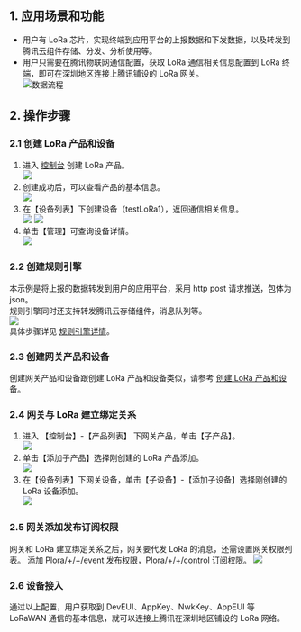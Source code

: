 [//]: # (chinagitpath:XXXXX)

## 1. 应用场景和功能
- 用户有 LoRa 芯片，实现终端到应用平台的上报数据和下发数据，以及转发到腾讯云组件存储、分发、分析使用等。  
- 用户只需要在腾讯物联网通信配置，获取 LoRa 通信相关信息配置到 LoRa 终端，即可在深圳地区连接上腾讯铺设的   LoRa 网关。  
![数据流程](https://main.qcloudimg.com/raw/e8fd5d1c2bc162c9d0dd618553fb570a/LoRa_freamwork.png)

## 2. 操作步骤
### 2.1 创建 LoRa 产品和设备
1. 进入 [控制台](https://console.cloud.tencent.com/iotcloud)  创建 LoRa 产品。  
![](https://main.qcloudimg.com/raw/f6e66177d91dad72cd423cdd714e0197/LoRa_product.png)
2. 创建成功后，可以查看产品的基本信息。  
![](https://main.qcloudimg.com/raw/28d192fec91cf730402391393c154318/LoRa_product_info.png)
3. 在【设备列表】下创建设备（testLoRa1），返回通信相关信息。  
![](https://main.qcloudimg.com/raw/d54cba5ea51a16a508f3c47c6f5de3c3/LoRa_device.png)
![](https://main.qcloudimg.com/raw/33bd588f15bd7dd2f0fffa929bb16b81/LoRa_device_info.png)
4. 单击【管理】可查询设备详情。  
![](https://main.qcloudimg.com/raw/0aa423f1542beaa415e549fb233e5a6e/LoRa_device_info_m.png)

### 2.2 创建规则引擎
本示例是将上报的数据转发到用户的应用平台，采用 http post 请求推送，包体为 json。  
规则引擎同时还支持转发腾讯云存储组件，消息队列等。  
![](https://main.qcloudimg.com/raw/26acf7aa274fe686e857fda1e70b98d2/NB-IoT_forward_app.png)  
具体步骤详见 [规则引擎详情](https://cloud.tencent.com/document/product/634/14446)。
### 2.3 创建网关产品和设备
创建网关产品和设备跟创建 LoRa 产品和设备类似，请参考 [创建 LoRa 产品和设备](https://cloud.tencent.com/document/product/634/30210#2.1-.E5.88.9B.E5.BB.BA-lora-.E4.BA.A7.E5.93.81.E5.92.8C.E8.AE.BE.E5.A4.87)。
### 2.4 网关与 LoRa 建立绑定关系
1. 进入 【控制台】-【产品列表】 下网关产品，单击【子产品】。  
![](https://main.qcloudimg.com/raw/f9bb294a9e4b83b78b14aef60f54a8db/Gateway_sub_product.png)
2. 单击【添加子产品】选择刚创建的 LoRa 产品添加。  
![](https://main.qcloudimg.com/raw/0b660fb0d3e8e1233426a6fc878b2301/Gateway_add_lora_product.png)
3. 在【设备列表】下网关设备，单击【子设备】-【添加子设备】选择刚创建的 LoRa 设备添加。  
![](https://main.qcloudimg.com/raw/7a52e633c5d3510637c1ff2e5bb5d329/Gateway_device_add_lora_device.png)
### 2.5 网关添加发布订阅权限
网关和 LoRa 建立绑定关系之后，网关要代发 LoRa 的消息，还需设置网关权限列表。
添加 Plora/+/+/event 发布权限，Plora/+/+/control 订阅权限。
![](https://main.qcloudimg.com/raw/5e4bf8b2d4ad502a7bee7705eca85688/Gateway_topic_policy.png)
### 2.6 设备接入
通过以上配置，用户获取到 DevEUI、AppKey、NwkKey、AppEUI 等 LoRaWAN 通信的基本信息，就可以连接上腾讯在深圳地区铺设的 LoRa 网络。
